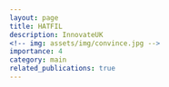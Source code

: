 ```yaml
---
layout: page
title: HATFIL
description: InnovateUK
<!-- img: assets/img/convince.jpg -->
importance: 4
category: main
related_publications: true
---
```

